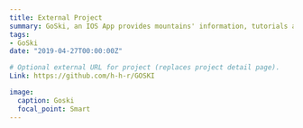 ```yaml
---
title: External Project
summary: GoSki, an IOS App provides mountains' information, tutorials and friends. `Link`.
tags:
- GoSki
date: "2019-04-27T00:00:00Z"

# Optional external URL for project (replaces project detail page).
Link: https://github.com/h-h-r/GOSKI

image:
  caption: Goski
  focal_point: Smart
---
```

